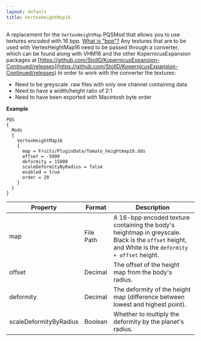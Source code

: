 ```yaml
---
layout: default
title: VertexHeightMap16
---
```


A replacement for the `VertexHeightMap` PQSMod that allows you to use textures encoded with 16 bpp. [What is "bpp"?](https://en.wikipedia.org/wiki/Color_depth)
Any textures that are to be used with VertexHeightMap16 need to be passed through a converter, which can be found along with VHM16 and the other KopernicusExpansion packages at [https://github.com/StollD/KopernicusExpansion-Continued/releases](https://github.com/StollD/KopernicusExpansion-Continued/releases)
In order to work with the converter the textures:
* Need to be greyscale .raw files with only one channel containing data
* Need to have a width/height ratio of 2:1
* Need to have been exported with Macintosh byte order

 
**Example**
```
PQS
{
  Mods
  {
    VertexHeightMap16
    {
      map = Fruits/PluginData/Tomato_heightmap16.dds
      offset = -5000
      deformity = 15000
      scaleDeformityByRadius = false
      enabled = true
      order = 20
    }
  }
}
```

|Property|Format|Description|
|--------|------|-----------|
|map|File Path|A 16-bpp encoded texture containing the body's heightmap in greyscale. Black is the `offset` height, and White is the `deformity + offset` height.|
|offset|Decimal|The offset of the height map from the body's radius.|
|deformity|Decimal|The deformity of the height map (difference between lowest and highest point).|
|scaleDeformityByRadius|Boolean|Whether to multiply the deformity by the planet's radius.|